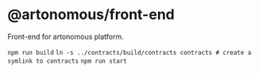 # @artonomous/front-end

Front-end for artonomous platform.

```npm run build```
```ln -s ../contracts/build/contracts contracts # create a symlink to contracts```
```npm run start```

